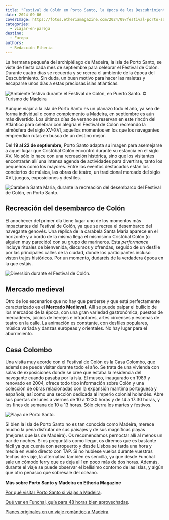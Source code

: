 ```yaml
---
title: "Festival de Colón en Porto Santo, la época de los Descubrimientos se vive en Madeira intensamente"
date: 2024-09-06
coverImage: https://fotos.etheriamagazine.com/2024/09/festival-porto-santo-circo.jpg
categories: 
  - viajar-en-pareja
destino: 
  - Europa
authors: 
  - Redacción Etheria
---
```


La hermana pequeña del archipiélago de Madeira, la isla de Porto Santo, se viste de 
fiesta cada mes de septiembre para celebrar el Festival de Colón. Durante cuatro días se 
recuerda y se recrea el ambiente de la época del Descubrimiento. Sin duda, un buen 
motivo para hacer las maletas y escaparse unos días a estas preciosas islas atlánticas. 

![Ambiente festivo durante el Festival de Colón, en Puerto Santo. © Turismo de Madeira](https://fotos.etheriamagazine.com/2024/09/festival-porto-santo-circo.jpg "Ambiente festivo durante el Festival de Colón, en Puerto Santo. © Turismo de Madeira")

Aunque viajar a la isla de Porto Santo es un planazo todo el año, ya sea de forma 
individual o como complemento a Madeira, en septiembre es aún más divertido. Los últimos 
días de verano se reservan en este rincón del Atlántico para celebrar con alegría el 
Festival de Colón recreando la atmósfera del siglo XV-XVI, aquellos momentos en los que 
los navegantes emprendían rutas en busca de un destino mejor. 

Del **19 al 22 de septiembre,** Porto Santo adapta su imagen para asemejarse a aquel 
lugar que Cristóbal Colón encontró durante su estancia en el siglo XV. No sólo lo hace 
con una recreación histórica, sino que los visitantes encontrarán allí una intensa 
agenda de actividades para divertirse, tanto los pequeños como los mayores. Entre los 
eventos destacados están los conciertos de música, las obras de teatro, un tradicional 
mercado del siglo XVI, juegos, exposiciones y desfiles. 

![Carabela Santa Maria, durante la recreación del desembarco del Festival de Colón, en Porto Santo.](https://fotos.etheriamagazine.com/2024/09/festival-porto-santo-carabela.jpg "Carabela Santa María, durante la recreación del desembarco del Festival de Colón, en Porto Santo. © Turismo de Madeira")

## Recreación del desembarco de Colón

El anochecer del primer día tiene lugar uno de los momentos más impactantes del Festival 
de Colón, ya que se recrea el desembarco del navegante genovés. Una réplica de la 
carabela Santa María aparece en el horizonte y a bordo de la misma llega el mismísimo 
Cristóbal Colón (o alguien muy parecido) con su grupo de marineros. Esta _performance_ 
incluye rituales de bienvenida, discursos y ofrendas, seguido de un desfile por las 
principales calles de la ciudad, donde los participantes incluso visten trajes 
históricos. Por un momento, dudaréis de la verdadera época en la que estáis. 

![Diversión durante el Festival de Colón.](https://fotos.etheriamagazine.com/2024/09/festival-porto-santo-medieval.jpg "Diversión durante el Festival de Colón. © Turismo de Madeira")

## Mercado medieval

Otro de los escenarios que no hay que perderse y que está perfectamente caracterizado es 
el **Mercado Medieval.** Allí se puede palpar el bullicio de los mercados de la época, 
con una gran variedad gastronómica, puestos de mercaderes, juicios de herejes e 
infractores, artes circenses y escenas de teatro en la calle. La animación es constante, 
con desfiles populares, música variada y danzas europeas y orientales. No hay lugar para 
el aburrimiento. 

## Casa Colombo

Una visita muy acorde con el Festival de Colón es la Casa Colombo, que además se puede 
visitar durante todo el año. Se trata de una vivienda con salas de exposiciones donde se 
cree que estaba la residencia del navegante cuando pasaba por la isla. El museo, 
inaugurado en 1989 y renovado en 2004, ofrece todo tipo información sobre Colón y una 
colección de obras relacionadas con la expansión marítima portuguesa y española, así 
como una sección dedicada al imperio colonial holandés. Abre sus puertas de lunes a 
viernes de 10 a 12:30 horas y de 14 a 17:30 horas, y los fines de semana de 10 a 13 
horas. Sólo cierra los martes y festivos. 

![Playa de Porto Santo.](https://fotos.etheriamagazine.com/2024/02/Porto-Santo-playa-.jpg "Playa de Porto Santo. © Pepa García")

Si bien la isla de Porto Santo no es tan conocida como Madeira, merece mucho la pena 
disfrutar de sus paisajes y de sus magníficas playas (mejores que las de Madeira). Os 
recomendamos pernoctar allí al menos un par de noches. Si os preguntáis como llegar, os 
diremos que es bastante fácil ya que cuenta con aeropuerto y desde Lisboa se tarda una 
hora y media en vuelo directo con TAP. Si no hubiese vuelos durante vuestras fechas de 
viaje, la alternativa también es sencilla, ya que desde Funchal sale un cómodo ferry que 
os deja allí en poco más de dos horas. Además, durante el viaje se puede observar el 
bellísimo contorno de las islas, y algún que otro peñasco que sobresale del océano. 

**Más sobre Porto Santo y Madeira en Etheria Magazine** 

[Por qué visitar Porto Santo si viajas a 
Madeira](https://etheriamagazine.com/2019/02/05/que-ver-porto-santo-madeira/). 

[Qué ver en Funchal, guía para 48 horas bien 
aprovechadas](https://etheriamagazine.com/2022/08/08/que-ver-funchal/). 

[Planes originales en un viaje romántico a 
Madeira](https://etheriamagazine.com/2024/02/02/planes-viaje-romantico-madeira/).
